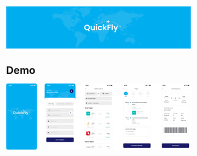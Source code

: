 <p align="center">
    <img width="1200" src="https://github.com/RyamAlmalki/QuickFly/blob/main/banner.png" alt="Material Bread logo">
</p>



<h1 align="left">Demo</h1>
<p align="center">
    <img width="1000" src="https://github.com/RyamAlmalki/QuickFly/blob/main/pages.png" alt="Material Bread logo">
</p>

